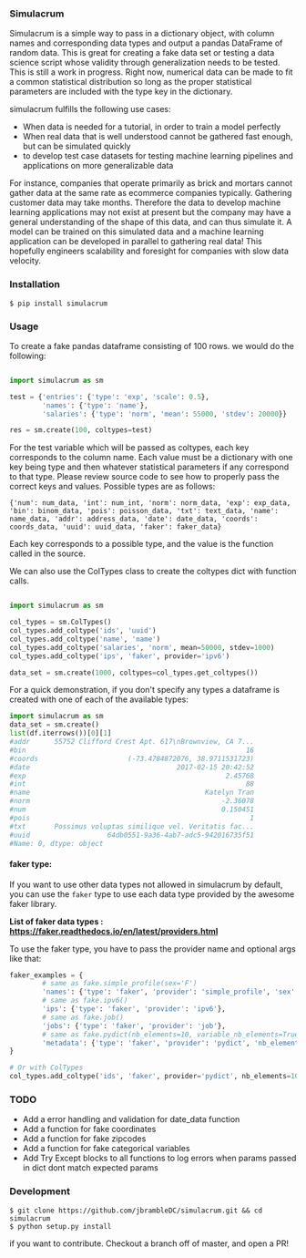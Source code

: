 ### Simulacrum
Simulacrum is a simple way to pass in a dictionary object, with column names and corresponding data types and output a pandas DataFrame of random data. This is great for creating a fake data set or testing a data science script whose validity through generalization needs to be tested. This is still a work in progress. Right now, numerical data can be made to fit a common statistical distribution so long as the proper statistical parameters are included with the type key in the dictionary.

simulacrum fulfills the following use cases:
- When data is needed for a tutorial, in order to train a model perfectly
- When real data that is well understood cannot be gathered fast enough, but can be simulated quickly
- to develop test case datasets for testing machine learning pipelines and applications on more generalizable data


For instance, companies that operate primarily as brick and mortars cannot gather data at
the same rate as ecommerce companies typically. Gathering customer data may take months. Therefore the data to develop machine learning applications may not exist at
present but the company may have a general understanding of the shape of this data, and can thus simulate it. A model can be
trained on this simulated data and a machine learning application can be developed in parallel to gathering real data! This
hopefully engineers scalability and foresight for companies with slow data velocity.

### Installation

```
$ pip install simulacrum
```

### Usage
To create a fake pandas dataframe consisting of 100 rows. we would do the following:
```python

import simulacrum as sm

test = {'entries': {'type': 'exp', 'scale': 0.5},
        'names': {'type': 'name'},
        'salaries': {'type': 'norm', 'mean': 55000, 'stdev': 20000}}

res = sm.create(100, coltypes=test)
```
For the test variable which will be passed as coltypes, each key corresponds to the column name. Each value must be a dictionary
with one key being type and then whatever statistical parameters if any correspond to that type. Please review source code to
see how to properly pass the correct keys and values. Possible types are as follows:

`{'num': num_data, 'int': num_int, 'norm': norm_data, 'exp': exp_data, 'bin': binom_data, 'pois': poisson_data, 'txt': text_data, 'name': name_data, 'addr': address_data, 'date': date_data, 'coords': coords_data, 'uuid': uuid_data, 'faker': faker_data}`

Each key corresponds to a possible type, and the value is the function called in the source.

We can also use the ColTypes class to create the coltypes dict with function calls.

```python

import simulacrum as sm

col_types = sm.ColTypes()
col_types.add_coltype('ids', 'uuid')
col_types.add_coltype('name', 'name')
col_types.add_coltype('salaries', 'norm', mean=50000, stdev=1000)
col_types.add_coltype('ips', 'faker', provider='ipv6')

data_set = sm.create(1000, coltypes=col_types.get_coltypes())
```

For a quick demonstration, if you don't specify any types a dataframe is created with one of each of the available types:

```python
import simulacrum as sm
data_set = sm.create()
list(df.iterrows())[0][1]
#addr      55752 Clifford Crest Apt. 617\nBrownview, CA 7...
#bin                                                      16
#coords                      (-73.4784872076, 38.9711531723)
#date                                    2017-02-15 20:42:52
#exp                                                 2.45768
#int                                                      88
#name                                           Katelyn Tran
#norm                                               -2.36078
#num                                                0.150451
#pois                                                      1
#txt       Possimus voluptas similique vel. Veritatis fac...
#uuid                   64db0551-9a36-4ab7-adc5-942016735f51
#Name: 0, dtype: object
```

#### faker type:

If you want to use other data types not allowed in simulacrum by default, you can use the `faker` type to use each data type provided by the awesome faker library.

**List of faker data types : https://faker.readthedocs.io/en/latest/providers.html**

To use the faker type, you have to pass the provider name and optional args like that:

```python
faker_examples = {
        # same as fake.simple_profile(sex='F')
        'names': {'type': 'faker', 'provider': 'simple_profile', 'sex': 'F'},
        # same as fake.ipv6()
        'ips': {'type': 'faker', 'provider': 'ipv6'},
        # same as fake.job()
        'jobs': {'type': 'faker', 'provider': 'job'},
        # same as fake.pydict(nb_elements=10, variable_nb_elements=True)
        'metadata': {'type': 'faker', 'provider': 'pydict', 'nb_elements': 10, 'variable_nb_elements': True}
}

# Or with ColTypes
col_types.add_coltype('ids', 'faker', provider='pydict', nb_elements=10, variable_nb_elements=True)
```

### TODO
- Add a error handling and validation for date_data function
- Add a function for fake coordinates
- Add a function for fake zipcodes
- Add a function for fake categorical variables
- Add Try Except blocks to all functions to log errors when params passed in dict dont match expected params


### Development

```
$ git clone https://github.com/jbrambleDC/simulacrum.git && cd simulacrum
$ python setup.py install
```
if you want to contribute. Checkout a branch off of master, and open a PR!
